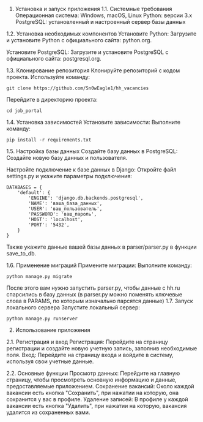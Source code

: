 1. Установка и запуск приложения
1.1. Системные требования
Операционная система: Windows, macOS, Linux
Python: версии 3.x
PostgreSQL: установленный и настроенный сервер базы данных

1.2. Установка необходимых компонентов
Установите Python:
Загрузите и установите Python с официального сайта: python.org.

Установите PostgreSQL:
Загрузите и установите PostgreSQL с официального сайта: postgresql.org.

1.3. Клонирование репозитория
Клонируйте репозиторий с кодом проекта.
Используйте команду:
```
git clone https://github.com/Sn0wEagle1/hh_vacancies
```
Перейдите в директорию проекта:
```
cd job_portal
```

1.4. Установка зависимостей
Установите зависимости:
Выполните команду:
```
pip install -r requirements.txt
```

1.5. Настройка базы данных
Создайте базу данных в PostgreSQL:
Создайте новую базу данных и пользователя.

Настройте подключение к базе данных в Django:
Откройте файл settings.py и укажите параметры подключения:
```
DATABASES = {
    'default': {
        'ENGINE': 'django.db.backends.postgresql',
        'NAME': 'ваша_база_данных',
        'USER': 'ваш_пользователь',
        'PASSWORD': 'ваш_пароль',
        'HOST': 'localhost',
        'PORT': '5432',
    }
}
```
Также укажите данные вашей базы данных в parser/parser.py в функции save_to_db.

1.6. Применение миграций
Примените миграции:
Выполните команду:
```
python manage.py migrate
```
После этого вам нужно запустить parser.py, чтобы данные с hh.ru спарсились в базу данных  (в parser.py можно поменять ключевые слова в PARAMS, по которым изначально парсятся данные)
1.7. Запуск локального сервера
Запустите локальный сервер:
```
python manage.py runserver
```
2. Использование приложения
   
2.1. Регистрация и вход
Регистрация:
Перейдите на страницу регистрации и создайте новую учетную запись, заполнив необходимые поля.
Вход:
Перейдите на страницу входа и войдите в систему, используя свои учетные данные.

2.2. Основные функции
Просмотр данных:
Перейдите на главную страницу, чтобы просмотреть основную информацию и данные, предоставляемые приложением.
Сохранение вакансий:
Около каждой вакансии есть кнопка "Сохранить", при нажатии на которую, она сохранится у вас в профиле.
Удаление записей:
В профиле у каждой вакансии есть кнопка "Удалить", при нажатии на которую, вакансия удалится из сохраненных вами.
